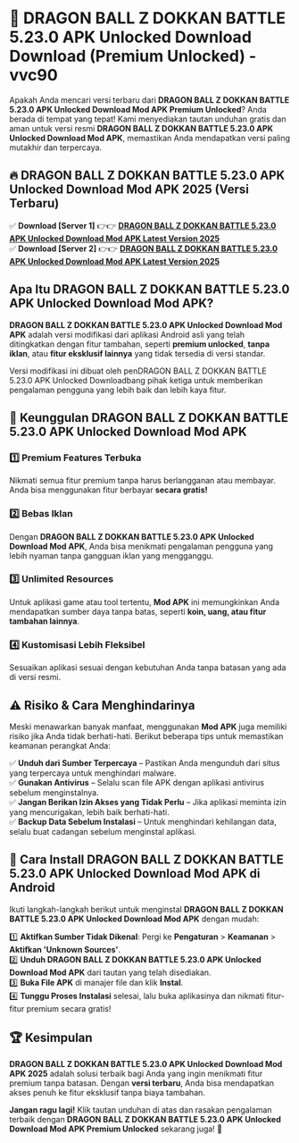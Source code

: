 # 🎯 DRAGON BALL Z DOKKAN BATTLE 5.23.0 APK Unlocked Download  Download (Premium Unlocked) -  vvc90

Apakah Anda mencari versi terbaru dari **DRAGON BALL Z DOKKAN BATTLE 5.23.0 APK Unlocked Download Mod APK Premium Unlocked**? Anda berada di tempat yang tepat! Kami menyediakan tautan unduhan gratis dan aman untuk versi resmi **DRAGON BALL Z DOKKAN BATTLE 5.23.0 APK Unlocked Download Mod APK**, memastikan Anda mendapatkan versi paling mutakhir dan terpercaya.

## 🔥 DRAGON BALL Z DOKKAN BATTLE 5.23.0 APK Unlocked Download Mod APK 2025 (Versi Terbaru)

✅ **Download [Server 1]** 👉👉 [**DRAGON BALL Z DOKKAN BATTLE 5.23.0 APK Unlocked Download Mod APK Latest Version 2025**](https://momento.my/?title=DRAGON_BALL_Z_DOKKAN_BATTLE_5.23.0_APK_Unlocked_Download)  
✅ **Download [Server 2]** 👉👉 [**DRAGON BALL Z DOKKAN BATTLE 5.23.0 APK Unlocked Download Mod APK Latest Version 2025**](https://momento.my/?title=DRAGON_BALL_Z_DOKKAN_BATTLE_5.23.0_APK_Unlocked_Download)  

## Apa Itu DRAGON BALL Z DOKKAN BATTLE 5.23.0 APK Unlocked Download Mod APK?

**DRAGON BALL Z DOKKAN BATTLE 5.23.0 APK Unlocked Download Mod APK** adalah versi modifikasi dari aplikasi Android asli yang telah ditingkatkan dengan fitur tambahan, seperti **premium unlocked**, **tanpa iklan**, atau **fitur eksklusif lainnya** yang tidak tersedia di versi standar.

Versi modifikasi ini dibuat oleh penDRAGON BALL Z DOKKAN BATTLE 5.23.0 APK Unlocked Downloadbang pihak ketiga untuk memberikan pengalaman pengguna yang lebih baik dan lebih kaya fitur.

## 🎯 Keunggulan DRAGON BALL Z DOKKAN BATTLE 5.23.0 APK Unlocked Download Mod APK

### 1️⃣ Premium Features Terbuka
Nikmati semua fitur premium tanpa harus berlangganan atau membayar. Anda bisa menggunakan fitur berbayar **secara gratis!**

### 2️⃣ Bebas Iklan
Dengan **DRAGON BALL Z DOKKAN BATTLE 5.23.0 APK Unlocked Download Mod APK**, Anda bisa menikmati pengalaman pengguna yang lebih nyaman tanpa gangguan iklan yang mengganggu.

### 3️⃣ Unlimited Resources
Untuk aplikasi game atau tool tertentu, **Mod APK** ini memungkinkan Anda mendapatkan sumber daya tanpa batas, seperti **koin, uang, atau fitur tambahan lainnya**.

### 4️⃣ Kustomisasi Lebih Fleksibel
Sesuaikan aplikasi sesuai dengan kebutuhan Anda tanpa batasan yang ada di versi resmi.

## ⚠️ Risiko & Cara Menghindarinya

Meski menawarkan banyak manfaat, menggunakan **Mod APK** juga memiliki risiko jika Anda tidak berhati-hati. Berikut beberapa tips untuk memastikan keamanan perangkat Anda:

✅ **Unduh dari Sumber Terpercaya** – Pastikan Anda mengunduh dari situs yang terpercaya untuk menghindari malware.  
✅ **Gunakan Antivirus** – Selalu scan file APK dengan aplikasi antivirus sebelum menginstalnya.  
✅ **Jangan Berikan Izin Akses yang Tidak Perlu** – Jika aplikasi meminta izin yang mencurigakan, lebih baik berhati-hati.  
✅ **Backup Data Sebelum Instalasi** – Untuk menghindari kehilangan data, selalu buat cadangan sebelum menginstal aplikasi.

## 📌 Cara Install DRAGON BALL Z DOKKAN BATTLE 5.23.0 APK Unlocked Download Mod APK di Android

Ikuti langkah-langkah berikut untuk menginstal **DRAGON BALL Z DOKKAN BATTLE 5.23.0 APK Unlocked Download Mod APK** dengan mudah:

1️⃣ **Aktifkan Sumber Tidak Dikenal**: Pergi ke **Pengaturan** > **Keamanan** > **Aktifkan 'Unknown Sources'**.  
2️⃣ **Unduh DRAGON BALL Z DOKKAN BATTLE 5.23.0 APK Unlocked Download Mod APK** dari tautan yang telah disediakan.  
3️⃣ **Buka File APK** di manajer file dan klik **Instal**.  
4️⃣ **Tunggu Proses Instalasi** selesai, lalu buka aplikasinya dan nikmati fitur-fitur premium secara gratis!

## 🏆 Kesimpulan

**DRAGON BALL Z DOKKAN BATTLE 5.23.0 APK Unlocked Download Mod APK 2025** adalah solusi terbaik bagi Anda yang ingin menikmati fitur premium tanpa batasan. Dengan **versi terbaru**, Anda bisa mendapatkan akses penuh ke fitur eksklusif tanpa biaya tambahan.

**Jangan ragu lagi!** Klik tautan unduhan di atas dan rasakan pengalaman terbaik dengan **DRAGON BALL Z DOKKAN BATTLE 5.23.0 APK Unlocked Download Mod APK Premium Unlocked** sekarang juga! 🚀
